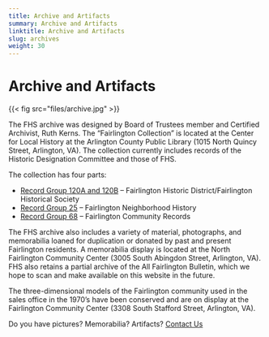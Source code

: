 ```yaml
---
title: Archive and Artifacts
summary: Archive and Artifacts
linktitle: Archive and Artifacts
slug: archives
weight: 30
---
```


# Archive and Artifacts

{{< fig src="files/archive.jpg" >}}

The FHS archive was designed by Board of Trustees member and Certified Archivist, Ruth Kerns. The “Fairlington Collection” is located at the Center for Local History at the Arlington County Public Library (1015 North Quincy Street, Arlington, VA). The collection currently includes records of the Historic Designation Committee and those of FHS.

The collection has four parts:

- [Record Group 120A and 120B](files/120A_B.pdf) – Fairlington Historic District/Fairlington Historical Society
- [Record Group 25](files/25.pdf) – Fairlington Neighborhood History
- [Record Group 68](files/68.pdf) – Fairlington Community Records

The FHS archive also includes a variety of material, photographs, and memorabilia loaned for duplication or donated by past and present Fairlington residents. A memorabilia display is located at the North Fairlington Community Center (3005 South Abingdon Street, Arlington, VA). FHS also retains a partial archive of the All Fairlington Bulletin, which we hope to scan and make available on this website in the future.

The three-dimensional models of the Fairlington community used in the sales office in the 1970’s have been conserved and are on display at the Fairlington Community Center (3308 South Stafford Street, Arlington, VA).

Do you have pictures? Memorabilia? Artifacts? [Contact Us](mailto:president@fairlingtonhistoricalsociety.org)